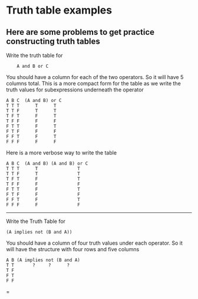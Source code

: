 # Truth table examples

Here are some problems to get practice constructing truth tables
---

Write the truth table for 
```
    A and B or C
```
You should have a column for each of the two operators.
So it will have 5 columns total. 
This is a more compact form for the table as we write the
truth values for subexpressions underneath the operator

```
A B C  (A and B) or C
T T T      T      T
T T F      T      T
T F T      F      T
T F F      F      F
F T T      F      T
F T F      F      F
F F T      F      T
F F F      F      F
```
Here is a more verbose way to write the table

```
A B C  (A and B) (A and B) or C
T T T      T               T
T T F      T               T
T F T      F               T
T F F      F               F
F T T      F               T
F T F      F               F
F F T      F               T
F F F      F               F
```

---

Write the Truth Table for
```
(A implies not (B and A))
```
You should have a column of four truth values under each  operator. So it will have the structure with four rows and five columns
```
A B (A implies not (B and A)
T T       ?     ?      ?     
T F
F T
F F
```
=
